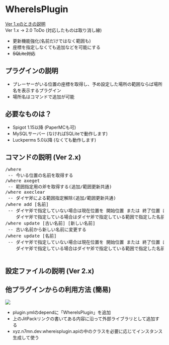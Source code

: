 # WhereIsPlugin
[Ver 1.xのときの説明](https://github.com/kanasaki15/WhereIsPlugin/tree/master) <br>
Ver 1.x -> 2.0 ToDo (対応したものは取り消し線)
- 更新機能強化(名前だけではなく範囲も)
- 座標を指定しなくても追加などを可能にする
- <del>SQLite対応</del>

## プラグインの説明
- プレーヤーがいる位置の座標を取得し、予め設定した場所の範囲ならば場所名を表示するプラグイン
- 場所名はコマンドで追加が可能

## 必要なものは？
- Spigot 1.15以降 (PaperMCも可)
- MySQLサーバー (なければSQLiteで動作します)
- Luckperms 5.0以降 (なくても動作します)

## コマンドの説明 (Ver 2.x)
<pre>
/where
 -- 今いる位置の名前を取得する
/where axeget
 -- 範囲指定用の斧を取得する(追加/範囲更新共通)
/where axeclear
 -- ダイヤ斧による範囲指定解除(追加/範囲更新共通)
/where add [名前]
 -- ダイヤ斧で指定していない場合は現在位置を 開始位置 または 終了位置 にして指定した名前で登録する
    ダイヤ斧で指定している場合はダイヤ斧で指定している範囲で指定した名前で登録する
/where update [古い名前] [新しい名前]
 -- 古い名前から新しい名前に変更する
/where update [名前]
 -- ダイヤ斧で指定していない場合は現在位置を 開始位置 または 終了位置 に設定して指定した名前の新しい範囲にする
    ダイヤ斧で指定している場合はダイヤ斧で指定している範囲で指定した名前の新しい範囲にする

</pre>
## 設定ファイルの説明 (Ver 2.x)

## 他プラグインからの利用方法 (簡易)
[![](https://jitpack.io/v/kanasaki15/WhereIsPlugin.svg)](https://jitpack.io/#kanasaki15/WhereIsPlugin)

- plugin.ymlのdependに「WhereIsPlugin」を追加
- 上のJitPackリンクの書いてある内容に沿って外部ライブラリとして追加する
- xyz.n7mn.dev.whereisplugin.apiの中のクラスを必要に応じてインスタンス生成して使う